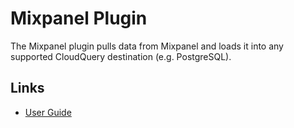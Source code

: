 # Mixpanel Plugin

The Mixpanel plugin pulls data from Mixpanel and loads it into any supported CloudQuery destination (e.g. PostgreSQL).

## Links

- [User Guide](https://docs.cloudquery.io/docs/plugins/sources/mixpanel/overview)

